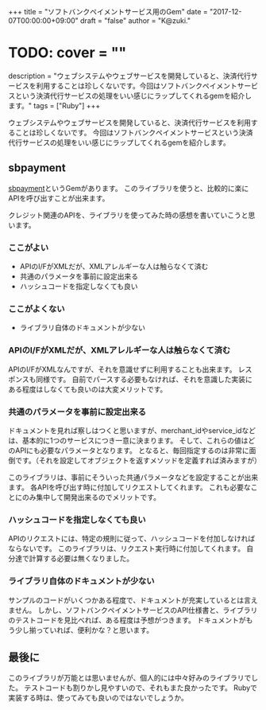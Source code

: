 +++
title = "ソフトバンクペイメントサービス用のGem"
date = "2017-12-07T00:00:00+09:00"
draft = "false"
author = "K@zuki."
# TODO: cover = ""
description = "ウェブシステムやウェブサービスを開発していると、決済代行サービスを利用することは珍しくないです。今回はソフトバンクペイメントサービスという決済代行サービスの処理をいい感じにラップしてくれるgemを紹介します。"
tags = ["Ruby"]
+++

ウェブシステムやウェブサービスを開発していると、決済代行サービスを利用することは珍しくないです。
今回はソフトバンクペイメントサービスという決済代行サービスの処理をいい感じにラップしてくれるgemを紹介します。

## sbpayment
[sbpayment](https://github.com/quipper/sbpayment.rb)というGemがあります。
このライブラリを使うと、比較的に楽にAPIを呼び出すことが出来ます。

クレジット関連のAPIを、ライブラリを使ってみた時の感想を書いていこうと思います。

### ここがよい

* APIのI/FがXMLだが、XMLアレルギーな人は触らなくて済む
* 共通のパラメータを事前に設定出来る
* ハッシュコードを指定しなくても良い

### ここがよくない

* ライブラリ自体のドキュメントが少ない

### APIのI/FがXMLだが、XMLアレルギーな人は触らなくて済む
APIのI/FがXMLなんですが、それを意識せずに利用することも出来ます。
レスポンスも同様です。
自前でパースする必要もなければ、それを意識した実装にある程度はしなくても良いのは大変メリットです。

### 共通のパラメータを事前に設定出来る
ドキュメントを見れば察しはつくと思いますが、merchant_idやservice_idなどは、基本的に1つのサービスにつき一意に決まります。
そして、これらの値はどのAPIにも必要なパラメータとなります。
となると、毎回指定するのは非常に面倒です。（それを設定してオブジェクトを返すメソッドを定義すれば済みますが）

このライブラリは、事前にそういった共通パラメータなどを設定することが出来ます。
各APIを呼び出す時に付加してリクエストしてくれます。
これも必要なことにのみ集中して開発出来るのでメリットです。

### ハッシュコードを指定しなくても良い
APIのリクエストには、特定の規則に従って、ハッシュコードを付加しなければならないです。
このライブラリは、リクエスト実行時に付加してくれます。
自分達で計算する必要は無くなりました。

### ライブラリ自体のドキュメントが少ない
サンプルのコードがいくつかある程度で、ドキュメントが充実しているとは言えません。
しかし、ソフトバンクペイメントサービスのAPI仕様書と、ライブラリのテストコードを見比べれば、ある程度は予想がつきます。
ドキュメントがもう少し揃っていれば、便利かな？と思います。

## 最後に
このライブラリが万能とは思いませんが、個人的には中々好みのライブラリでした。
テストコードも割りかし見やすいので、それもまた良かったです。
Rubyで実装する時は、使ってみても良いのではないでしょうか。
